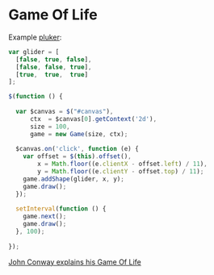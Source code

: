 Game Of Life
============

Example [pluker](http://embed.plnkr.co/Z4cxoqkmwfAGk95rtXQ8/preview):


``` js
var glider = [
  [false, true, false],
  [false, false, true],
  [true,  true,  true]
];

$(function () {
  
  var $canvas = $("#canvas"),
      ctx  = $canvas[0].getContext('2d'),
      size = 100,
      game = new Game(size, ctx);
  
  $canvas.on('click', function (e) {
    var offset = $(this).offset(),
        x = Math.floor((e.clientX - offset.left) / 11),
        y = Math.floor((e.clientY - offset.top) / 11);
    game.addShape(glider, x, y);
    game.draw();
  });
  
  setInterval(function () {
    game.next();  
    game.draw();
  }, 100);
  
});
```

[John Conway explains his Game Of Life](http://www.youtube.com/watch?v=E8kUJL04ELA)
